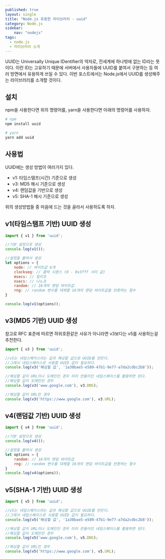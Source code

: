 ```yaml
---
published: true
layout: single
title: "Node.js 유용한 라이브러리 - uuid"
category: Node.js
sidebar:
    nav: "nodejs" 
tags: 
  - node.js 
  - 라이브러리 소개
---
```


UUID는 Universally Unique IDentifier의 약자로, 전세계에 하나밖에 없는 ID라는 뜻이다. 이런 ID는 고유하기 때문에 서버에서 사용자들에 UUID를 붙여서 구분하는 등 여러 방면에서 유용하게 쓰일 수 있다. 이번 포스트에서는 Node.js에서 UUID를 생성해주는 라이브러리를 소개할 것이다.  

## 설치

npm을 사용한다면 위의 명령어를, yarn을 사용한다면 아래의 명령어를 사용하자.

~~~sh
# npm
npm install uuid

# yarn
yarn add uuid
~~~

## 사용법

UUID에는 생성 방법이 여러가지 있다.

- v1: 타임스탬프(시간) 기준으로 생성
- v3: MD5 해시 기준으로 생성
- v4: 랜덤값을 기반으로 생성
- v5: SHA-1 해시 기준으로 생성

위의 생성방법들 중 마음에 드는 것을 골라서 사용하도록 하자.

## v1(타임스탬프 기반) UUID 생성

~~~js
import { v1 } from 'uuid';

//기본 설정으로 생성
console.log(v1());

//설정을 붙여서 생성
let options = {
    node: // 바이트값 6개
    clockseq: // 클럭 시퀀스 (0 - 0x3fff 사이 값)
    msecs: // 밀리초
    nsecs: // 나노초
    random: // 16개의 랜덤 바이트값
    rng: // random 변수를 대체할 16개의 랜덤 바이트값을 반환하는 함수
}

console.log(v1(options));
~~~

## v3(MD5 기반) UUID 생성

참고로 RFC 표준에 따르면 하위호환같은 사유가 아니라면 v3보다는 v5를 사용하는걸 추천한다.

~~~js
import { v3 } from 'uuid';

//v5는 네임스페이스라는 값과 해싱할 값으로 UUID를 만든다.
//그래서 네임스페이스로 사용할 UUID 값이 필요하다.
console.log(v3('해싱할 값', '1a30bae5-e589-47b1-9e77-a7da2cdbc2b8'));

//해싱할 값이 URL이나 도메인인 경우 미리 만들어진 네임스페이스를 활용하면 된다.
//해싱할 값이 도메인인 경우
console.log(v3('www.google.com'), v3.DNS);

//해싱할 값이 URL인 경우
console.log(v3('https://www.google.com'), v3.URL);
~~~

## v4(랜덤값 기반) UUID 생성

~~~js
import { v4 } from 'uuid';

//기본 설정으로 생성
console.log(v4());

//설정을 붙여서 생성
let options = {
    random: // 16개의 랜덤 바이트값
    rng: // random 변수를 대체할 16개의 랜덤 바이트값을 반환하는 함수
}
console.log(v4(options));
~~~

## v5(SHA-1 기반) UUID 생성 

~~~js
import { v5 } from 'uuid';

//v5는 네임스페이스라는 값과 해싱할 값으로 UUID를 만든다.
//그래서 네임스페이스로 사용할 UUID 값이 필요하다.
console.log(v5('해싱할 값', '1a30bae5-e589-47b1-9e77-a7da2cdbc2b8'));

//해싱할 값이 URL이나 도메인인 경우 미리 만들어진 네임스페이스를 활용하면 된다.
//해싱할 값이 도메인인 경우
console.log(v5('www.google.com'), v5.DNS);

//해싱할 값이 URL인 경우
console.log(v5('https://www.google.com'), v5.URL);
~~~